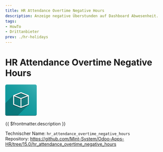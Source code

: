 ```yaml
---
title: HR Attendance Overtime Negative Hours
description: Anzeige negative Überstunden auf Dashboard Abwesenheit.
tags:
- HowTo
- Drittanbieter
prev: ./hr-holidays
---
```

# HR Attendance Overtime Negative Hours
![icon_oms_box](assets/icon_oms_box.png)

{{ $frontmatter.description }}

Technischer Name: `hr_attendance_overtime_negative_hours`\
Repository: <https://github.com/Mint-System/Odoo-Apps-HR/tree/15.0/hr_attendance_overtime_negative_hours>
